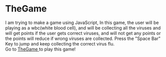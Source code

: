 # TheGame
I am trying to make a game using JavaScript, In this game, the user will be playing as a wbc(white blood cell), and will be collecting all the viruses and will get points if the user gets correct viruses, and will not get any points or the points will reduce if wrong viruses are collected.
Press the "Space Bar" Key to jump and keep collecting the correct virus flu.
<br>
Go to <a href="https://vish01.github.io/TheGame/"> TheGame </a> to play this game!
